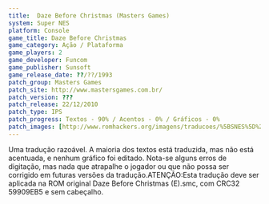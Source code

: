 ```yaml
---
title:  Daze Before Christmas (Masters Games)
system: Super NES
platform: Console
game_title: Daze Before Christmas
game_category: Ação / Plataforma
game_players: 2
game_developer: Funcom
game_publisher: Sunsoft
game_release_date: ??/??/1993
patch_group: Masters Games
patch_site: http://www.mastersgames.com.br/
patch_version: ???
patch_release: 22/12/2010
patch_type: IPS
patch_progress: Textos - 90% / Acentos - 0% / Gráficos - 0%
patch_images: [http://www.romhackers.org/imagens/traducoes/%5BSNES%5D%20Daze%20Before%20Christmas%20-%20Masters%20Games%20-%201.png,http://www.romhackers.org/imagens/traducoes/%5BSNES%5D%20Daze%20Before%20Christmas%20-%20Masters%20Games%20-%202.png,http://www.romhackers.org/imagens/traducoes/%5BSNES%5D%20Daze%20Before%20Christmas%20-%20Masters%20Games%20-%203.png]
---
```

Uma tradução razoável. A maioria dos textos está traduzida, mas não está acentuada, e nenhum gráfico foi editado. Nota-se alguns erros de digitação, mas nada que atrapalhe o jogador ou que não possa ser corrigido em futuras versões da tradução.ATENÇÃO:Esta tradução deve ser aplicada na ROM original Daze Before Christmas (E).smc, com CRC32 59909EB5 e sem cabeçalho.